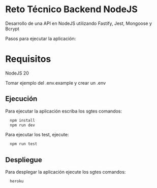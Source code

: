 
# Reto Técnico Backend NodeJS

Desarrollo de una API en NodeJS utilizando Fastify, Jest, Mongoose y Bcrypt

Pasos para ejecutar la aplicación:

# Requisitos

NodeJS 20

Tomar ejemplo del .env.example y crear un .env

## Ejecución

Para ejecutar la aplicación escriba los sgtes comandos:

```bash
  npm install
  npm run dev
```

Para ejecutar los test, ejecute:

```bash
  npm run test
```

## Despliegue

Para desplegar la aplicación ejecute los sgtes comandos:

```bash
  heroku 
```


